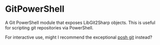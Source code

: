 GitPowerShell
=============

A Git PowerShell module that exposes LibGit2Sharp objects.  This is useful for scripting git repositories via PowerShell.

For interactive use, might I recommend the exceptional [posh git](https://github.com/dahlbyk/posh-git) instead?
